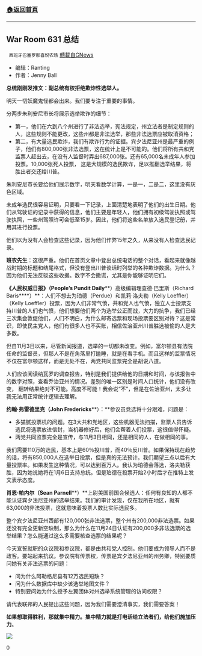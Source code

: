 ###  [:house:返回首頁](https://github.com/ourhimalayas/txt)
---

## War Room 631 总结
` 西班牙巴塞罗那喜悦农场` [轉載自GNews](https://gnews.org/zh-hans/718312/)

- 编辑：Ranting
- 作者：Jenny Ball


**总统刚刚发推文：副总统有权拒绝欺诈性选举人。**

明天一切妖魔鬼怪都会出来。我们要专注于重要的事情。

分两步朱利安尼市长将展示选举欺诈的细节：

- 第一，他们在六到八个州进行了非法选举，宪法规定，州立法者是制定规则的人，这些规则不能更改，这些州都是非法选举，那些非法选票应被取消资格；
- 第二，有大量选民欺诈，我们有欺诈行为的证据。宾夕法尼亚州是最严重的例子，他们有800,000张非法选票，这在统计上是不可能的。他们将所有共和党监票人赶出去，在没有人监督时弄出687,000张。还有65,000名未成年人参加投票。10,000张死人投票， 这是大规模的选民欺诈，足以推翻选举结果，将胜出者交还给川普。


朱利安尼市长要给他们展示数字，明天看数学计算，一是一，二是二，这里没有灰色区域。

未成年选民很容易证明，只要看一下记录，上面清楚地表明了他们的出生日期。他们从驾驶证的记录中获得的信息，他们主要是年轻人，他们拥有初级驾驶执照或驾驶执照，一些州驾照许可会低至15岁。因此，他们将这些名单放入选民登记册，并用其进行投票。

他们以为没有人会检查这些记录，因为他们作弊15年之久，从来没有人检查选民记录。

**班农先生**：这很严重。他们在首页文章中登出总统电话的整个对话，看起来就像越战时期的标题和结尾格式，但没有登出川普谈话时列举的各种欺诈数据。为什么？因为他们无法反驳这些收据。数字不会撒谎，尤其是你能够证明它们。

**《人民权威日报》（People’s Pundit Daily****）高级编辑理查德·巴里斯（Richard Baris****）**：人们不想去为珀德（Perdue）和凯莉·洛夫勒（Kelly Loeffler）（Kelly Loeffler）投票，因为人们非常气愤，共和党人也气愤，独立人士投票支持川普的人们也气愤，他们想要他们两个为选举公正而战，大力的抗争，我们已经三次集会敦促他们，人们不明白，为什么邮寄选票和现场投票要区别对待？这是常识，即使民主党人，他们有很多人也不买账，相信佐治亚州川普胜选被偷的人是大多数。

但自11月3日以来，尽管新闻报道，选举的一切都未改变。例如，富尔顿县有法院任命的监督员，但那人不是在角落里打瞌睡，就是在看手机。而且这样的监票情况不仅在富尔顿这样，而是无处不在，两党共同监票完全是胡说八道。

人们应该阅读纳瓦罗的调查报告，特别是我们提供给他的日期和时间，与该报告中的数字对照，查看乔治亚州的情况。差别的唯一区别是时间人口统计，他们没有改变， 翻转结果绝对不可能。高度不可能！我会说“不”，但是在佐治亚州，太多让我无法用正常统计逻辑去理解。

**约翰·弗雷德里克（John Fredericks****）：**参议员竞选将十分艰难，问题是：

- 多猫腻投票机的问题。在3大共和党地区，这些机器无法扫描，监票人员告诉选民将选票放进信封，当机器修好后，他们会帮着人们投票，这很值得怀疑。
- 两党共同监票完全是宣传，与11月3日相同，还是相同的人，在做相同的事。


我们需要110万的选民，基本上是60％投川普，而40％反川普。如果保持现在趋势的话，将有850,000人在选举日投票，但是真的无法预计。我们期望三点以后有大量投票率。如果发生这种情况，可以达到百万人。我认为珀德会落选，洛夫勒获胜，因为她说她将在1月6日支持总统。但是珀德在投票开始2小时后才在推特上发文表示态度。

**肖恩·帕内尔（Sean Parnell****）**上尉美国前国会候选人：任何有良知的人都不能认证宾夕法尼亚州的选举结果。我们的审计发现，仅在我所在地区，就有63,000的非法投票，这就意味着投票人数比实际选民多。

整个宾夕法尼亚州西部有120,000张非法选票，整个州有200,000非法选票。如果还没有完全更新空缺制，那么为什么在11月24日认证有200,000多非法选票的选举结果？怎么能通过这么多需要核查选票的结果呢？

今天宣誓就职的众议院和参议院，都是由共和党人控制。他们要成为领导人而不是政客。要站起来抗议。参议院有传票权，传票是宾夕法尼亚州的州务卿，特别要质问她有关非法选票的问题：

- 问为什么阿勒格尼县有12万选民短缺？
- 问为什么数据库中缺少该选举地图文件？
- 特别要问她为什么授予左翼团体对州选举系统管理的访问权限？


请代表联邦的人民提出这些问题，因为我们需要澄清事实，我们需要答案！

**如果想取得胜利，那就集中精力。集中精力就是打电话给立法者们，给他们施加压力**。



![]()![](https://gnews.org/wp-content/uploads/2021/01/农场.png)

0
